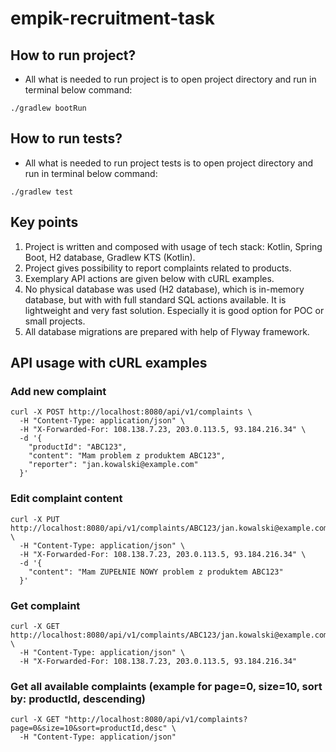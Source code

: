 # empik-recruitment-task

## How to run project?
* All what is needed to run project is to open project directory and run in terminal below command:
```
./gradlew bootRun
```

## How to run tests?
* All what is needed to run project tests is to open project directory and run in terminal below command:
```
./gradlew test
```

## Key points
1. Project is written and composed with usage of tech stack: Kotlin, Spring Boot, H2 database, Gradlew KTS (Kotlin).
2. Project gives possibility to report complaints related to products.
3. Exemplary API actions are given below with cURL examples.
4. No physical database was used (H2 database), which is in-memory database, but with
    with full standard SQL actions available. It is lightweight and very fast solution. 
    Especially it is good option for POC or small projects.
5. All database migrations are prepared with help of Flyway framework.

## API usage with cURL examples

### Add new complaint

```
curl -X POST http://localhost:8080/api/v1/complaints \
  -H "Content-Type: application/json" \
  -H "X-Forwarded-For: 108.138.7.23, 203.0.113.5, 93.184.216.34" \
  -d '{
    "productId": "ABC123",
    "content": "Mam problem z produktem ABC123",
    "reporter": "jan.kowalski@example.com"
  }'
```

### Edit complaint content

```
curl -X PUT http://localhost:8080/api/v1/complaints/ABC123/jan.kowalski@example.com \
  -H "Content-Type: application/json" \
  -H "X-Forwarded-For: 108.138.7.23, 203.0.113.5, 93.184.216.34" \
  -d '{
    "content": "Mam ZUPEŁNIE NOWY problem z produktem ABC123"
  }'
```

### Get complaint

```
curl -X GET http://localhost:8080/api/v1/complaints/ABC123/jan.kowalski@example.com \
  -H "Content-Type: application/json" \
  -H "X-Forwarded-For: 108.138.7.23, 203.0.113.5, 93.184.216.34"
```

### Get all available complaints (example for page=0, size=10, sort by: productId, descending)

```
curl -X GET "http://localhost:8080/api/v1/complaints?page=0&size=10&sort=productId,desc" \
  -H "Content-Type: application/json"
```